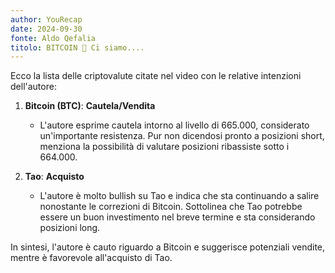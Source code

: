 ```yaml
---
author: YouRecap
date: 2024-09-30
fonte: Aldo Qefalia
titolo: BITCOIN 🚨 Ci siamo....
---
```


Ecco la lista delle criptovalute citate nel video con le relative intenzioni dell'autore:

1. **Bitcoin (BTC)**: **Cautela/Vendita**
   - L'autore esprime cautela intorno al livello di 665.000, considerato un'importante resistenza. Pur non dicendosi pronto a posizioni short, menziona la possibilità di valutare posizioni ribassiste sotto i 664.000.

2. **Tao**: **Acquisto**
   - L'autore è molto bullish su Tao e indica che sta continuando a salire nonostante le correzioni di Bitcoin. Sottolinea che Tao potrebbe essere un buon investimento nel breve termine e sta considerando posizioni long.

In sintesi, l'autore è cauto riguardo a Bitcoin e suggerisce potenziali vendite, mentre è favorevole all'acquisto di Tao.
